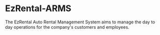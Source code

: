 # EzRental-ARMS
The EzRental Auto Rental Management System aims to manage the day to day operations for the company's customers and employees.

